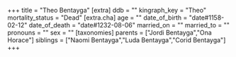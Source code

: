 +++
title = "Theo Bentayga"
[extra]
ddb = ""
kingraph_key = "Theo"
mortality_status = "Dead"
[extra.cha]
age = ""
date_of_birth = "date#1158-02-12"
date_of_death = "date#1232-08-06"
married_on = ""
married_to = ""
pronouns = ""
sex = ""
[taxonomies]
parents = ["Jordi Bentayga","Ona Horace"]
siblings = ["Naomi Bentayga","Luda Bentayga","Corid Bentayga"]
+++

